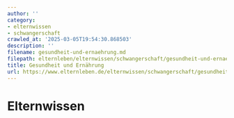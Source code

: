 ```yaml
---
author: ''
category:
- elternwissen
- schwangerschaft
crawled_at: '2025-03-05T19:54:30.868503'
description: ''
filename: gesundheit-und-ernaehrung.md
filepath: elternleben/elternwissen/schwangerschaft/gesundheit-und-ernaehrung.md
title: Gesundheit und Ernährung
url: https://www.elternleben.de/elternwissen/schwangerschaft/gesundheit-und-ernaehrung/
---
```


#  Elternwissen

